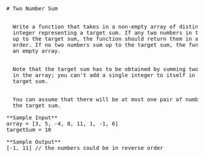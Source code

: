 <pre>
# Two Number Sum


  Write a function that takes in a non-empty array of distinct integers and an
  integer representing a target sum. If any two numbers in the input array sum
  up to the target sum, the function should return them in an array, in any
  order. If no two numbers sum up to the target sum, the function should return
  an empty array.


  Note that the target sum has to be obtained by summing two different integers
  in the array; you can't add a single integer to itself in order to obtain the
  target sum.


  You can assume that there will be at most one pair of numbers summing up to
  the target sum.

**Sample Input**
array = [3, 5, -4, 8, 11, 1, -1, 6]
targetSum = 10

**Sample Output**
[-1, 11] // the numbers could be in reverse order

</pre>